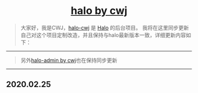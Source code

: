 
<h1 align="center"><a href="https://github.com/chenweijiSun/halo/tree/halo-cwj" target="_blank">halo by cwj</a></h1>

> 大家好，我是CWJ，[halo-cwj](https://github.com/chenweijiSun/halo/tree/halo-cwj) 是 [Halo](https://github.com/halo-dev/halo) 的后台项目。
我将在这里同步更新自己对这个项目定制改造，并且保持与halo最新版本一致，详细更新内容如下：
------------------------------
>另外[halo-admin by cwj](https://github.com/halo-dev/halo-admin)也在保持同步更新
------------------------------
## 2020.02.25

